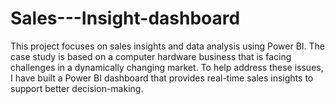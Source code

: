 # Sales---Insight-dashboard
This project focuses on sales insights and data analysis using Power BI. The case study is based on a computer hardware business that is facing challenges in a dynamically changing market. To help address these issues, I have built a Power BI dashboard that provides real-time sales insights to support better decision-making.

